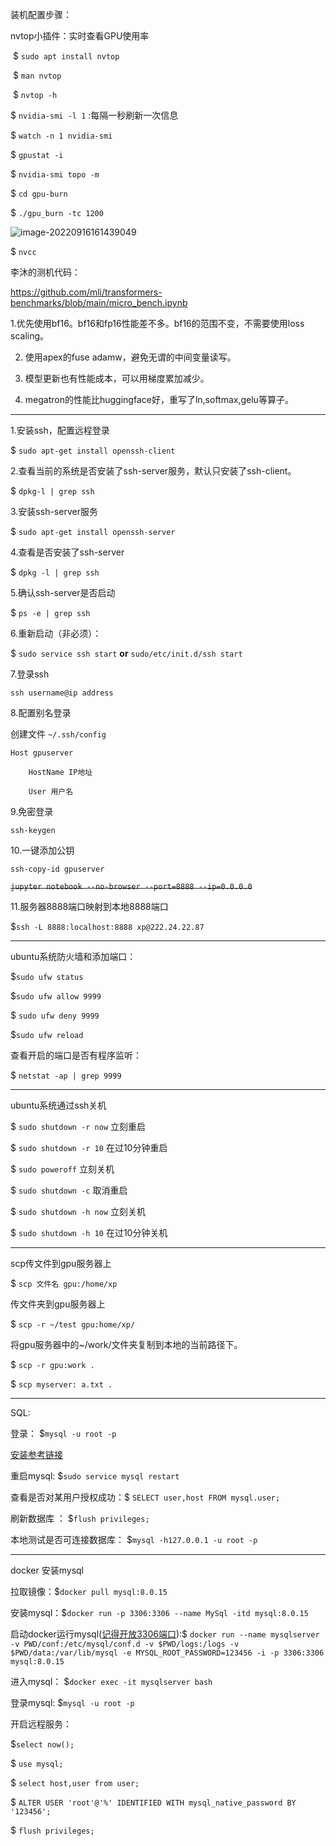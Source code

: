 装机配置步骤：

nvtop小插件：实时查看GPU使用率

​	$ `sudo apt install nvtop`

​	$ `man nvtop`

​	$ `nvtop -h`

$ `nvidia-smi -l 1` :每隔一秒刷新一次信息

$ `watch -n 1 nvidia-smi`

$ `gpustat -i`

$ `nvidia-smi topo -m`

$ `cd gpu-burn`

$ `./gpu_burn -tc 1200`

![image-20220916161439049](G:\typora_image_store\image-20220916161439049.png)





$ `nvcc`

李沐的测机代码： 

https://github.com/mli/transformers-benchmarks/blob/main/micro_bench.ipynb



   1.优先使用bf16。bf16和fp16性能差不多。bf16的范围不变，不需要使用loss scaling。

2. 使用apex的fuse adamw，避免无谓的中间变量读写。

3. 模型更新也有性能成本，可以用梯度累加减少。

4. megatron的性能比huggingface好，重写了ln,softmax,gelu等算子。

---

1.安装ssh，配置远程登录

$ `sudo apt-get install openssh-client`

2.查看当前的系统是否安装了ssh-server服务，默认只安装了ssh-client。

$ `dpkg-l | grep ssh`

3.安装ssh-server服务

$ `sudo apt-get install openssh-server`

4.查看是否安装了ssh-server

$ `dpkg -l | grep ssh`

5.确认ssh-server是否启动

$ `ps -e | grep ssh`

6.重新启动（非必须）：

$ `sudo service ssh start` **or** `sudo/etc/init.d/ssh start`

7.登录ssh

`ssh username@ip address`

8.配置别名登录

创建文件 `~/.ssh/config`

```shell
Host gpuserver

	HostName IP地址

	User 用户名
```

9.免密登录

`ssh-keygen`

10.一键添加公钥

`ssh-copy-id gpuserver`

~~`jupyter notebook --no-browser --port=8888 --ip=0.0.0.0`~~

11.服务器8888端口映射到本地8888端口

$`ssh -L 8888:localhost:8888 xp@222.24.22.87`

---

ubuntu系统防火墙和添加端口：

$`sudo ufw status`

$`sudo ufw allow 9999`

$ `sudo ufw deny 9999`

$`sudo ufw reload`

查看开启的端口是否有程序监听：

$ `netstat -ap | grep 9999`

---

ubuntu系统通过ssh关机

$ `sudo shutdown -r now` 立刻重启

$ `sudo shutdown -r 10` 在过10分钟重启

$ `sudo poweroff` 立刻关机

$ `sudo shutdown -c` 取消重启

$ `sudo shutdown -h now` 立刻关机

$ `sudo shutdown -h 10` 在过10分钟关机

---

scp传文件到gpu服务器上

$ `scp 文件名 gpu:/home/xp`

传文件夹到gpu服务器上

$ `scp -r ~/test gpu:home/xp/`

将gpu服务器中的~/work/文件夹复制到本地的当前路径下。

$ `scp -r gpu:work .`

$ `scp myserver: a.txt .`

----

SQL:

登录： $`mysql -u root -p`

[安装参考链接](https://kalacloud.com/blog/ubuntu-install-mysql/)

重启mysql: $`sudo service mysql restart`

查看是否对某用户授权成功：$ `SELECT user,host FROM mysql.user;`

刷新数据库 ： $`flush privileges;`

本地测试是否可连接数据库： $`mysql -h127.0.0.1 -u root -p`

---

docker 安装mysql

拉取镜像：$`docker pull mysql:8.0.15`

安装mysql：$`docker run -p 3306:3306 --name MySql -itd mysql:8.0.15`

启动docker运行mysql(<u>记得开放3306端口</u>):$ `docker run --name mysqlserver -v PWD/conf:/etc/mysql/conf.d -v $PWD/logs:/logs -v $PWD/data:/var/lib/mysql -e MYSQL_ROOT_PASSWORD=123456 -i -p 3306:3306 mysql:8.0.15`

进入mysql： $`docker exec -it mysqlserver bash`

登录mysql: $`mysql -u root -p`

开启远程服务：

$`select now();`

$  `use mysql;`

$ `select host,user from user;`

$ `ALTER USER 'root'@'%' IDENTIFIED WITH mysql_native_password BY '123456';`

$ `flush privileges;`
